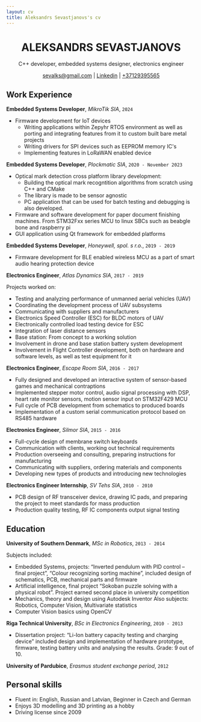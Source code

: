 ```yaml
---
layout: cv
title: Aleksandrs Sevastjanovs's cv
---
```

<div align="center">
  <h1>ALEKSANDRS SEVASTJANOVS</h1>
  <p>C++ developer, embedded systems designer, electronics engineer</p>
</div>

<div id="webaddress", align="center">
<a href="sevalks@gmail.com">sevalks@gmail.com</a>
| <a href="https://www.linkedin.com/in/aleksandrs-sevastjanovs-1b5b6681/">Linkedin</a>
| <a href="+37129395565">+37129395565</a>
</div> 


## Work Experience

__Embedded Systems Developer__,
_MikroTik SIA_,
`2024`

- Firmware development for IoT devices
    - Writing applications within Zepyhr RTOS environment as well as porting and integrating features from it to custom built bare metal projects
    - Writing drivers for SPI devices such as EEPROM memory IC's
    - Implementing features in LoRaWAN enabled device

__Embedded Systems Developer__,
_Plockmatic SIA_,
`2020 - November 2023`
- Optical mark detection cross platform library development:
    - Building the optical mark recogntition algorithms from scratch using C++ and CMake
    - The library is made to be sensor agnostic
    - PC application that can be used for batch testing and debugging is also developed.
- Firmware and software development for paper document finishing machines. From STM32Fxx series MCU to linux SBCs such as beabgle bone and raspberry pi
- GUI application using Qt framework for embedded platforms

__Embedded Systems Developer__,
_Honeywell, spol. s r.o._,
`2019 - 2019`

- Firmware development for BLE enabled wireless MCU as a part of smart audio hearing protection device

__Electronics Engineer__,
_Atlas Dynamics SIA_,
`2017 - 2019`

Projects worked on:
- Testing and analyzing performance of unmanned aerial vehicles (UAV)
- Coordinating the development process of UAV subsystems
- Communicating with suppliers and manufacturers
- Electronics Speed Controller (ESC) for BLDC motors of UAV
- Electronically controlled load testing device for ESC
- Integration of laser distance sensors
- Base station: From concept to a working solution
- Involvement in drone and base station battery system development
- Involvement in Flight Controller development, both on hardware and software levels, as well as test equipment for it

__Electronics Engineer__,
_Escape Room SIA_,
`2016 - 2017`

- Fully designed and developed an interactive system of sensor-based games and mechanical contraptions
- Implemented stepper motor control, audio signal processing with DSP, heart rate monitor sensors, motion sensor input on STM32F429 MCU
- Full cycle of PCB development from schematics to produced boards
- Implementation of a custom serial communication protocol based on RS485 hardware

__Electronics Engineer__,
_Silmor SIA_,
`2015 - 2016`

- Full-cycle design of membrane switch keyboards
- Communication with clients, working out technical requirements
- Production overseeing and consulting, preparing instructions for manufacturing
- Communicating with suppliers, ordering materials and components
- Developing new types of products and introducing new technologies

__Electronics Engineer Internship__,
_SV Tehs SIA_,
`2010 - 2010`

- PCB design of RF transceiver device, drawing IC pads, and preparing the project to meet standards for mass production
- Production quality testing, RF IC components output signal testing

## Education

__University of Southern Denmark__,
_MSc in Robotics_,
`2013 - 2014`

Subjects included:
-	Embedded Systems, projects: “Inverted pendulum with PID control – final project”, “Colour recognizing sorting machine”, included design of schematics, PCB, mechanical parts and firmware
-	Artificial intelligence, final project “Sokoban puzzle solving with a physical robot”. Project earned second place in university competition
-	Mechanics, theory and design using Autodesk Inventor
Also subjects: Robotics, Computer Vision, Multivariate statistics
- Computer Vision basics using OpenCV


__Riga Technical University__,
_BSc in Electronics Engineering_,
`2010 - 2013`
- Dissertation project:  “Li-Ion battery capacity testing and charging device” included design and implementation of hardware prototype, firmware, testing battery units and analysing the results. Grade: 9 out of 10.

__University of Pardubice__,
_Erasmus student exchange period_,
`2012`


## Personal skills

-	Fluent in: English, Russian and Latvian, Beginner in Czech and German
-	Enjoys 3D modelling and 3D printing as a hobby
-	Driving license since 2009


<!-- ### Footer

Last updated: May 2013 -->


